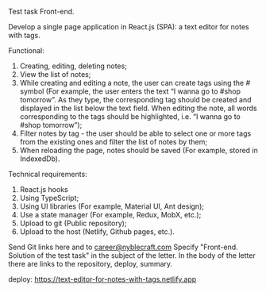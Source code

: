 Test task Front-end.

Develop a single page application in React.js (SPA): a text editor for notes with tags.

Functional:
1. Creating, editing, deleting notes;
2. View the list of notes;
3. While creating and editing a note, the user can create tags using the # symbol (For example, the user enters the text “I wanna go to #shop tomorrow”. As they type, the corresponding tag should be created and displayed in the list below the text field. When editing the note, all words corresponding to the tags should be highlighted, i.e. “I wanna go to #shop tomorrow”);
4. Filter notes by tag - the user should be able to select one or more tags from the existing ones and filter the list of notes by them;
5. When reloading the page, notes should be saved (For example, stored in IndexedDb).

Technical requirements:
1. React.js hooks
2. Using TypeScript;
3. Using UI libraries (For example, Material UI, Ant design);
4. Use a state manager (For example, Redux, MobX, etc.);
5. Upload to git (Public repository);
6. Upload to the host (Netlify, Github pages, etc.).

Send Git links here and to career@nyblecraft.com
Specify "Front-end. Solution of the test task" in the subject of the letter. In the body of the letter there are links to the repository, deploy, summary.

deploy: https://text-editor-for-notes-with-tags.netlify.app